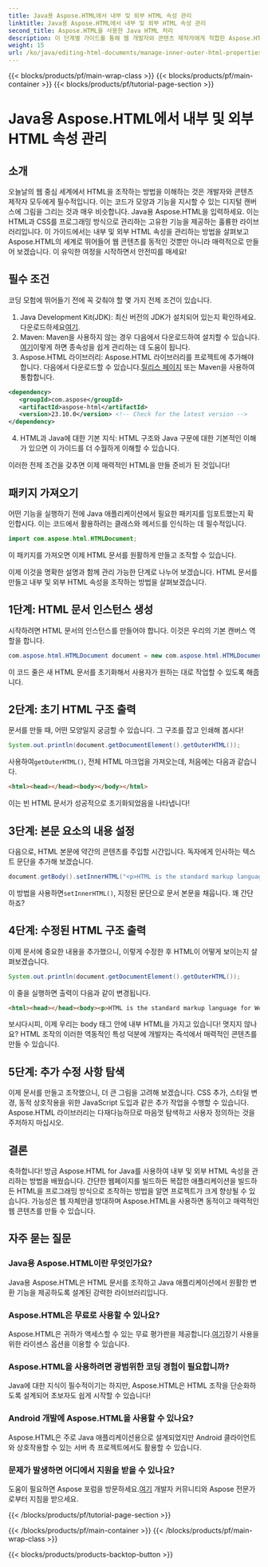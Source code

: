 ```yaml
---
title: Java용 Aspose.HTML에서 내부 및 외부 HTML 속성 관리
linktitle: Java용 Aspose.HTML에서 내부 및 외부 HTML 속성 관리
second_title: Aspose.HTML을 사용한 Java HTML 처리
description: 이 단계별 가이드를 통해 웹 개발자와 콘텐츠 제작자에게 적합한 Aspose.HTML for Java에서 내부 및 외부 HTML 속성을 관리하는 방법을 알아보세요.
weight: 15
url: /ko/java/editing-html-documents/manage-inner-outer-html-properties/
---
```


{{< blocks/products/pf/main-wrap-class >}}
{{< blocks/products/pf/main-container >}}
{{< blocks/products/pf/tutorial-page-section >}}

# Java용 Aspose.HTML에서 내부 및 외부 HTML 속성 관리

## 소개
오늘날의 웹 중심 세계에서 HTML을 조작하는 방법을 이해하는 것은 개발자와 콘텐츠 제작자 모두에게 필수적입니다. 이는 코드가 모양과 기능을 지시할 수 있는 디지털 캔버스에 그림을 그리는 것과 매우 비슷합니다. Java용 Aspose.HTML을 입력하세요. 이는 HTML과 CSS를 프로그래밍 방식으로 관리하는 고유한 기능을 제공하는 훌륭한 라이브러리입니다. 이 가이드에서는 내부 및 외부 HTML 속성을 관리하는 방법을 살펴보고 Aspose.HTML의 세계로 뛰어들어 웹 콘텐츠를 동적인 것뿐만 아니라 매력적으로 만들어 보겠습니다. 이 유익한 여정을 시작하면서 안전띠를 매세요!

## 필수 조건

코딩 모험에 뛰어들기 전에 꼭 갖춰야 할 몇 가지 전제 조건이 있습니다.

1.  Java Development Kit(JDK): 최신 버전의 JDK가 설치되어 있는지 확인하세요. 다운로드하세요[여기](https://www.oracle.com/java/technologies/javase-jdk11-downloads.html).
2.  Maven: Maven을 사용하지 않는 경우 다음에서 다운로드하여 설치할 수 있습니다.[여기](https://maven.apache.org/download.cgi)이렇게 하면 종속성을 쉽게 관리하는 데 도움이 됩니다.
3.  Aspose.HTML 라이브러리: Aspose.HTML 라이브러리를 프로젝트에 추가해야 합니다. 다음에서 다운로드할 수 있습니다.[릴리스 페이지](https://releases.aspose.com/html/java/) 또는 Maven을 사용하여 통합합니다.
```xml
<dependency>
   <groupId>com.aspose</groupId>
   <artifactId>aspose-html</artifactId>
   <version>23.10.0</version> <!-- Check for the latest version -->
</dependency>
```
4. HTML과 Java에 대한 기본 지식: HTML 구조와 Java 구문에 대한 기본적인 이해가 있으면 이 가이드를 더 수월하게 이해할 수 있습니다.

이러한 전제 조건을 갖추면 이제 매력적인 HTML을 만들 준비가 된 것입니다!

## 패키지 가져오기

어떤 기능을 실행하기 전에 Java 애플리케이션에서 필요한 패키지를 임포트했는지 확인합시다. 이는 코드에서 활용하려는 클래스와 메서드를 인식하는 데 필수적입니다.

```java
import com.aspose.html.HTMLDocument;
```

이 패키지를 가져오면 이제 HTML 문서를 원활하게 만들고 조작할 수 있습니다. 

이제 이것을 명확한 설명과 함께 관리 가능한 단계로 나누어 보겠습니다. HTML 문서를 만들고 내부 및 외부 HTML 속성을 조작하는 방법을 살펴보겠습니다.

## 1단계: HTML 문서 인스턴스 생성

시작하려면 HTML 문서의 인스턴스를 만들어야 합니다. 이것은 우리의 기본 캔버스 역할을 합니다.

```java
com.aspose.html.HTMLDocument document = new com.aspose.html.HTMLDocument();
```

이 코드 줄은 새 HTML 문서를 초기화해서 사용자가 원하는 대로 작업할 수 있도록 해줍니다.

## 2단계: 초기 HTML 구조 출력

문서를 만들 때, 어떤 모양일지 궁금할 수 있습니다. 그 구조를 잡고 인쇄해 봅시다!

```java
System.out.println(document.getDocumentElement().getOuterHTML());
```

 사용하여`getOuterHTML()`, 전체 HTML 마크업을 가져오는데, 처음에는 다음과 같습니다. 
```html
<html><head></head><body></body></html>
```
이는 빈 HTML 문서가 성공적으로 초기화되었음을 나타냅니다!

## 3단계: 본문 요소의 내용 설정

다음으로, HTML 본문에 약간의 콘텐츠를 주입할 시간입니다. 독자에게 인사하는 텍스트 문단을 추가해 보겠습니다.

```java
document.getBody().setInnerHTML("<p>HTML is the standard markup language for Web pages.</p>");
```

이 방법을 사용하면`setInnerHTML()`, 지정된 문단으로 문서 본문을 채웁니다. 꽤 간단하죠?

## 4단계: 수정된 HTML 구조 출력

이제 문서에 중요한 내용을 추가했으니, 이렇게 수정한 후 HTML이 어떻게 보이는지 살펴보겠습니다.

```java
System.out.println(document.getDocumentElement().getOuterHTML());
```

이 줄을 실행하면 출력이 다음과 같이 변경됩니다.
```html
<html><head></head><body><p>HTML is the standard markup language for Web pages.</p></body></html>
```
보시다시피, 이제 우리는 body 태그 안에 내부 HTML을 가지고 있습니다! 멋지지 않나요? HTML 조작의 이러한 역동적인 특성 덕분에 개발자는 즉석에서 매력적인 콘텐츠를 만들 수 있습니다.

## 5단계: 추가 수정 사항 탐색

이제 문서를 만들고 조작했으니, 더 큰 그림을 고려해 보겠습니다. CSS 추가, 스타일 변경, 동적 상호작용을 위한 JavaScript 도입과 같은 추가 작업을 수행할 수 있습니다. Aspose.HTML 라이브러리는 다재다능하므로 마음껏 탐색하고 사용자 정의하는 것을 주저하지 마십시오.

## 결론

축하합니다! 방금 Aspose.HTML for Java를 사용하여 내부 및 외부 HTML 속성을 관리하는 방법을 배웠습니다. 간단한 웹페이지를 빌드하든 복잡한 애플리케이션을 빌드하든 HTML을 프로그래밍 방식으로 조작하는 방법을 알면 프로젝트가 크게 향상될 수 있습니다. 가능성은 웹 자체만큼 방대하며 Aspose.HTML을 사용하면 동적이고 매력적인 웹 콘텐츠를 만들 수 있습니다.

## 자주 묻는 질문

### Java용 Aspose.HTML이란 무엇인가요?  
Java용 Aspose.HTML은 HTML 문서를 조작하고 Java 애플리케이션에서 원활한 변환 기능을 제공하도록 설계된 강력한 라이브러리입니다.

### Aspose.HTML은 무료로 사용할 수 있나요?  
 Aspose.HTML은 귀하가 액세스할 수 있는 무료 평가판을 제공합니다.[여기](https://releases.aspose.com/)장기 사용을 위한 라이센스 옵션을 이용할 수 있습니다.

### Aspose.HTML을 사용하려면 광범위한 코딩 경험이 필요합니까?  
Java에 대한 지식이 필수적이기는 하지만, Aspose.HTML은 HTML 조작을 단순화하도록 설계되어 초보자도 쉽게 시작할 수 있습니다!

### Android 개발에 Aspose.HTML을 사용할 수 있나요?  
Aspose.HTML은 주로 Java 애플리케이션용으로 설계되었지만 Android 클라이언트와 상호작용할 수 있는 서버 측 프로젝트에서도 활용할 수 있습니다.

### 문제가 발생하면 어디에서 지원을 받을 수 있나요?  
 도움이 필요하면 Aspose 포럼을 방문하세요.[여기](https://forum.aspose.com/c/html/29) 개발자 커뮤니티와 Aspose 전문가로부터 지침을 받으세요.

{{< /blocks/products/pf/tutorial-page-section >}}

{{< /blocks/products/pf/main-container >}}
{{< /blocks/products/pf/main-wrap-class >}}

{{< blocks/products/products-backtop-button >}}
